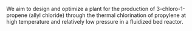 We aim to design and optimize a plant for the production of 3-chloro-1-propene (allyl chloride) through the thermal chlorination of propylene at high temperature and relatively low pressure in a fluidized bed reactor. 
